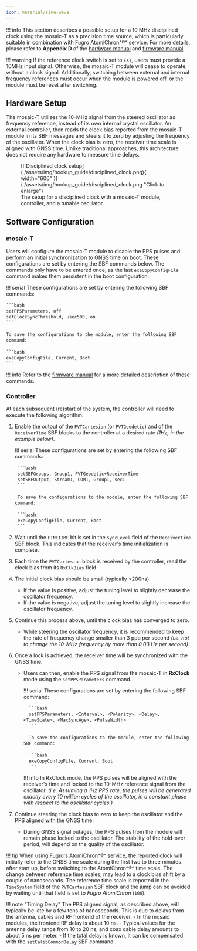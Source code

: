 ```yaml
---
icon: material/sine-wave
---
```


!!! info
	This section describes a possible setup for a 10 MHz disciplined clock using the mosaic-T as a precision time source, which is particularly suitable in combination with Fugro AtomiChron^&reg;^ service. For more details, please refer to **Appendix D** of the [hardware manual](./assets/component_documentation/mosaic_hardware_manual_v1.9.0.pdf) and [firmware manual](./assets/component_documentation/firmware/mosaic-T_Firmware_v4.14.10.1_Reference_Guide.pdf).


!!! warning
	If the reference clock switch is set to `EXT`, users must provide a 10MHz input signal. Otherwise, the mosaic-T module will cease to operate, without a clock signal. Additionally, switching between external and internal frequency references must occur when the module is powered off, or the module must be reset after switching.



## Hardware Setup
The mosaic-T utilizes the 10-MHz signal from the steered oscillator as frequency reference, instead of its own internal crystal oscillator. An external controller, then reads the clock bias reported from the mosaic-T module in its SBF messages and steers it to zero by adjusting the frequency of the oscillator. When the clock bias is zero, the receiver time scale is aligned with GNSS time. Unlike traditional approaches, this architecture does not require any hardware to measure time delays.

<figure markdown>
[![Disciplined clock setup](./assets/img/hookup_guide/disciplined_clock.png){ width="600" }](./assets/img/hookup_guide/disciplined_clock.png "Click to enlarge")
<figcaption markdown>The setup for a disciplined clock with a mosaic-T module, controller, and a tunable oscillator.</figcaption>
</figure>



## Software Configuration

### mosaic-T
Users will configure the mosaic-T module to disable the PPS pulses and perform an initial synchronization to GNSS time on boot. These configurations are set by entering the SBF commands below. The commands only have to be entered once, as the last `exeCopyConfigFile` command makes them persistent in the boot configuration.


!!! serial
	These configurations are set by entering the following SBF commands:

	```bash
	setPPSParameters, off
	setClockSyncThreshold, usec500, on
	```

	To save the configurations to the module, enter the following SBF command:

	```bash
	exeCopyConfigFile, Current, Boot
	```


!!! info
	Refer to the [firmware manual](./assets/component_documentation/firmware/mosaic-T_Firmware_v4.14.10.1_Reference_Guide.pdf) for a more detailed description of these commands.


### Controller
At each subsequent (re)start of the system, the controller will need to execute the following algorithm:

1. Enable the output of the `PVTCartesian` (or `PVTGeodetic`) and of the `ReceiverTime` SBF blocks to the controller at a desired rate *(1Hz, in the example below)*.


	!!! serial
		These configurations are set by entering the following SBF commands:

		```bash
		setSBFGroups, Group1, PVTGeodetic+ReceiverTime
		setSBFOutput, Stream1, COM1, Group1, sec1
		```

		To save the configurations to the module, enter the following SBF command:

		```bash
		exeCopyConfigFile, Current, Boot
		```


1. Wait until the `FINETIME` bit is set in the `SyncLevel` field of the `ReceiverTime` SBF block. This indicates that the receiver's time initialization is complete.
1. Each time the `PVTCartesian` block is received by the controller, read the clock bias from its `RxClkBias` field.
1. The initial clock bias should be small (typically <200ns)
	- If the value is positive, adjust the tuning level to slightly decrease the oscillator frequency.
	- If the value is negative, adjust the tuning level to slightly increase the oscillator frequency.
1. Continue this process above, until the clock bias has converged to zero.
	- While steering the oscillator frequency, it is recommended to keep the rate of frequency change smaller than 3 ppb per second *(i.e. not to change the 10-MHz frequency by more than 0.03 Hz per second)*.
1. Once a lock is achieved, the receiver time will be synchronized with the GNSS time.
	- Users can then, enable the PPS signal from the mosaic-T in **RxClock** mode using the `setPPSParameters` command.


		!!! serial
			These configurations are set by entering the following SBF command:

			```bash
			setPPSParameters, <Interval>, <Polarity>, <Delay>, <TimeScale>, <MaxSyncAge>, <PulseWidth>
			```

			To save the configurations to the module, enter the following SBF command:

			```bash
			exeCopyConfigFile, Current, Boot
			```


		!!! info
			In RxClock mode, the PPS pulses will be aligned with the receiver's time and locked to the 10-MHz reference signal from the oscillator. *(i.e. Assuming a 1Hz PPS rate, the pulses will be generated exactly every 10 million cycles of the oscillator, in a constant phase with respect to the oscillator cycles.)*


1. Continue steering the clock bias to zero to keep the oscillator and the PPS aligned with the GNSS time.
	- During GNSS signal outages, the PPS pulses from the module will remain phase locked to the oscillator. The stability of the hold-over period, will depend on the quality of the oscillator.


!!! tip
	When using [Fugro's AtomiChron^&reg;^ service](fugro_atomichron.md), the reported clock will initially refer to the GNSS time scale during the first two to three minutes after start up, before switching to the AtomiChron^&reg;^ time scale. The change between reference time scales, may lead to a clock bias shift by a couple of nanoseconds. The reference time scale is reported in the `TimeSystem` field of the `PVTCartesian` SBF block and the jump can be avoided by waiting until that field is set to *Fugro AtomiChron* (`100`).


!!! note "Timing Delay"
	The PPS aligned signal, as described above, will typically be late by a few tens of nanoseconds. This is due to delays from the antenna, cables and RF frontend of the receiver.
		- In the mosaic modules, the frontend RF delay is about 10 ns.
		- Typical values for the antenna delay range from 10 to 20 ns, and coax cable delay amounts to about 5 ns per meter.
		- If the total delay is known, it can be compensated with the `setCalibCommonDelay` SBF command.
